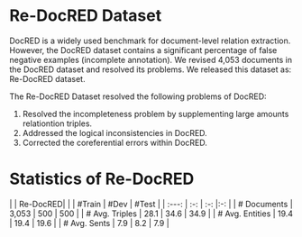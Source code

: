 # Re-DocRED Dataset

DocRED is a widely used benchmark for document-level relation extraction. However, the DocRED dataset contains a significant percentage of false negative examples (incomplete annotation). We revised 4,053 documents in the DocRED dataset and resolved its problems. We released this dataset as: Re-DocRED dataset.

The Re-DocRED Dataset resolved the following problems of DocRED:
1. Resolved the incompleteness problem by supplementing large amounts relationtion triples.
2. Addressed the logical inconsistencies in DocRED.
3. Corrected the coreferential errors within DocRED.

# Statistics of Re-DocRED
|  | Re-DocRED|
|  | #Train  | #Dev  |  #Test  |
| :---:   | :-: | :-: |:-: |
| # Documents | 3,053 | 500 |  500 |
| # Avg. Triples | 28.1 | 34.6 |  34.9 |
| # Avg. Entities | 19.4 | 19.4 | 19.6 |
| # Avg. Sents | 7.9 | 8.2 | 7.9 |
